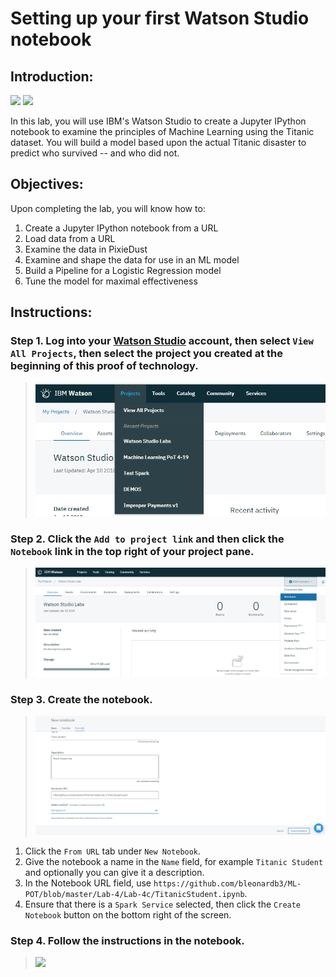 # Setting up your first Watson Studio notebook

## Introduction:

[<img src="https://raw.githubusercontent.com/Davin-IBM/Proof-of-Technology/master/DSX/images/DSX.png" height="150"/>](http://datascience.ibm.com/) [<img src="https://raw.githubusercontent.com/Davin-IBM/Proof-of-Technology/master/DSX/images/jupyter.png" height="150"/>](http://jupyter.org/index.html)

In this lab, you will use IBM's Watson Studio to create a Jupyter IPython notebook to examine the principles of Machine Learning using the Titanic dataset.   You will build a model based upon the actual Titanic disaster to predict who survived -- and who did not.

## Objectives:

Upon completing the lab, you will know how to:

1. Create a Jupyter IPython notebook from a URL
1. Load data from a URL
1. Examine the data in PixieDust
1. Examine and shape the data for use in an ML model
1. Build a Pipeline for a Logistic Regression model
1. Tune the model for maximal effectiveness

## Instructions:

### Step 1.  Log into your [Watson Studio](http://datascience.ibm.com/) account, then select `View All Projects`, then select the project you created at the beginning of this proof of technology.

> <img src="https://github.com/bleonardb3/WM/blob/master/Lab-3/Images/Projects%20Tab.png"/>


### Step 2.  Click the `Add to project link` and then click the `Notebook` link in the top right of your project pane.

> <img src="https://github.com/bleonardb3/WM/blob/master/Lab-3/Images/Add%20Notebook%20to%20Project.png"/>

### Step 3.  Create the notebook.

> <img src="https://github.com/bleonardb3/WM/blob/master/Lab-3/Images/Create%20Notebook%20from%20URL.png"/>

1. Click the `From URL` tab under `New Notebook`.
1. Give the notebook a name in the `Name` field, for example `Titanic Student` and optionally you can give it a description.
1. In the Notebook URL field, use `https://github.com/bleonardb3/ML-POT/blob/master/Lab-4/Lab-4c/TitanicStudent.ipynb`.
1. Ensure that there is a `Spark Service` selected, then click the `Create Notebook` button on the bottom right of the screen.

### Step 4.  Follow the instructions in the notebook.

> <img src="https://github.com/jpatter/ML-POT/blob/master/Lab-1/images/DSX-ML-Lab-1.PNG"/>
